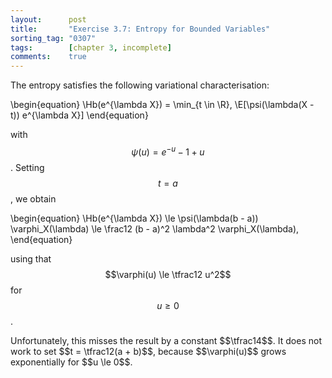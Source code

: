 ```yaml
---
layout:      post
title:       "Exercise 3.7: Entropy for Bounded Variables"
sorting_tag: "0307"
tags:        [chapter 3, incomplete]
comments:    true
---
```


The entropy satisfies the following variational characterisation:

\begin{equation}
    \Hb(e^{\lambda X})
    = \min_{t \in \R}\, \E[\psi(\lambda(X - t)) e^{\lambda X}]
\end{equation}

with $$\psi(u) = e^{-u} - 1 + u$$.
Setting $$t = a$$, we obtain

\begin{equation}
    \Hb(e^{\lambda X})
    \le \psi(\lambda(b - a)) \varphi_X(\lambda)
    \le \frac12 (b - a)^2 \lambda^2 \varphi_X(\lambda),
\end{equation}

using that $$\varphi(u) \le \tfrac12 u^2$$ for $$u \ge 0$$.

<span class="accent">
    Unfortunately, this misses the result by a constant $$\tfrac14$$.
    It does not work to set $$t = \tfrac12(a + b)$$, because $$\varphi(u)$$ grows exponentially for $$u \le 0$$.
</span>
